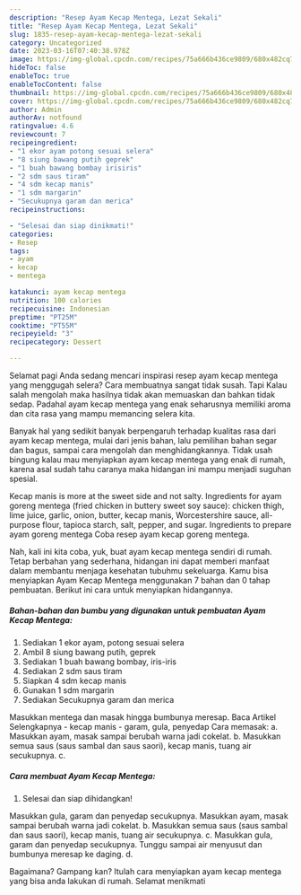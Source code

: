 ```yaml
---
description: "Resep Ayam Kecap Mentega, Lezat Sekali"
title: "Resep Ayam Kecap Mentega, Lezat Sekali"
slug: 1835-resep-ayam-kecap-mentega-lezat-sekali
category: Uncategorized
date: 2023-03-16T07:40:38.978Z
image: https://img-global.cpcdn.com/recipes/75a666b436ce9809/680x482cq70/ayam-kecap-mentega-foto-resep-utama.jpg
hideToc: false
enableToc: true
enableTocContent: false
thumbnail: https://img-global.cpcdn.com/recipes/75a666b436ce9809/680x482cq70/ayam-kecap-mentega-foto-resep-utama.jpg
cover: https://img-global.cpcdn.com/recipes/75a666b436ce9809/680x482cq70/ayam-kecap-mentega-foto-resep-utama.jpg
author: Admin
authorAv: notfound
ratingvalue: 4.6
reviewcount: 7
recipeingredient:
- "1 ekor ayam potong sesuai selera"
- "8 siung bawang putih geprek"
- "1 buah bawang bombay irisiris"
- "2 sdm saus tiram"
- "4 sdm kecap manis"
- "1 sdm margarin"
- "Secukupnya garam dan merica"
recipeinstructions:

- "Selesai dan siap dinikmati!"
categories:
- Resep
tags:
- ayam
- kecap
- mentega

katakunci: ayam kecap mentega 
nutrition: 100 calories
recipecuisine: Indonesian
preptime: "PT25M"
cooktime: "PT55M"
recipeyield: "3"
recipecategory: Dessert

---
```



Selamat pagi Anda sedang mencari inspirasi resep ayam kecap mentega yang menggugah selera? Cara membuatnya sangat tidak susah. Tapi Kalau salah mengolah maka hasilnya tidak akan memuaskan dan bahkan tidak sedap. Padahal ayam kecap mentega yang enak seharusnya memiliki aroma dan cita rasa yang mampu memancing selera kita.


Banyak hal yang sedikit banyak berpengaruh terhadap kualitas rasa dari ayam kecap mentega, mulai dari jenis bahan, lalu pemilihan bahan segar dan bagus, sampai cara mengolah dan menghidangkannya. Tidak usah bingung kalau mau menyiapkan ayam kecap mentega yang enak di rumah, karena asal sudah tahu caranya maka hidangan ini mampu menjadi suguhan spesial.

Kecap manis is more at the sweet side and not salty. Ingredients for ayam goreng mentega (fried chicken in buttery sweet soy sauce): chicken thigh, lime juice, garlic, onion, butter, kecap manis, Worcestershire sauce, all-purpose flour, tapioca starch, salt, pepper, and sugar. Ingredients to prepare ayam goreng mentega Coba resep ayam kecap goreng mentega.


Nah, kali ini kita coba, yuk, buat ayam kecap mentega sendiri di rumah. Tetap berbahan yang sederhana, hidangan ini dapat memberi manfaat dalam membantu menjaga kesehatan tubuhmu sekeluarga. Kamu bisa menyiapkan Ayam Kecap Mentega menggunakan 7 bahan dan 0 tahap pembuatan. Berikut ini cara untuk menyiapkan hidangannya.

<!--inarticleads1-->

##### Bahan-bahan dan bumbu yang digunakan untuk pembuatan Ayam Kecap Mentega:

1. Sediakan 1 ekor ayam, potong sesuai selera
1. Ambil 8 siung bawang putih, geprek
1. Sediakan 1 buah bawang bombay, iris-iris
1. Sediakan 2 sdm saus tiram
1. Siapkan 4 sdm kecap manis
1. Gunakan 1 sdm margarin
1. Sediakan Secukupnya garam dan merica


Masukkan mentega dan masak hingga bumbunya meresap. Baca Artikel Selengkapnya - kecap manis - garam, gula, penyedap Cara memasak: a. Masukkan ayam, masak sampai berubah warna jadi cokelat. b. Masukkan semua saus (saus sambal dan saus saori), kecap manis, tuang air secukupnya. c. 

<!--inarticleads2-->

##### Cara membuat Ayam Kecap Mentega:


1. Selesai dan siap dihidangkan!

Masukkan gula, garam dan penyedap secukupnya. Masukkan ayam, masak sampai berubah warna jadi cokelat. b. Masukkan semua saus (saus sambal dan saus saori), kecap manis, tuang air secukupnya. c. Masukkan gula, garam dan penyedap secukupnya. Tunggu sampai air menyusut dan bumbunya meresap ke daging. d. 

Bagaimana? Gampang kan? Itulah cara menyiapkan ayam kecap mentega yang bisa anda lakukan di rumah. Selamat menikmati
